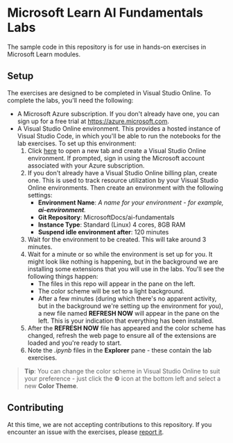 # Microsoft Learn AI Fundamentals Labs

The sample code in this repository is for use in hands-on exercises in Microsoft Learn modules.

## Setup

The exercises are designed to be completed in Visual Studio Online. To complete the labs, you'll need the following:

- A Microsoft Azure subscription. If you don't already have one, you can sign up for a free trial at <a href ='https://azure.microsoft.com' target='_blank'>https://azure.microsoft.com</a>.
- A Visual Studio Online environment. This provides a hosted instance of Visual Studio Code, in which you'll be able to run the notebooks for the lab exercises. To set up this environment:
    1. Click <a href ='https://online.visualstudio.com/environments/new?name=ai-fundamentals&repo=MicrosoftDocs/ai-fundamentals' target='blank'>here</a> to open a new tab and create a Visual Studio Online environment. If prompted, sign in using the Microsoft account associated with your Azure subscription.
    2. If you don't already have a Visual Studio Online billing plan, create one. This is used to track resource utilization by your Visual Studio Online environments. Then create an environment with the following settings:
        - **Environment Name**: *A name for your environment - for example, **ai-environment**.*
        - **Git Repository**: MicrosoftDocs/ai-fundamentals
        - **Instance Type**: Standard (Linux) 4 cores, 8GB RAM
        - **Suspend idle environment after**: 120 minutes
    3. Wait for the environment to be created. This will take around 3 minutes.
    4. Wait for a minute or so while the environment is set up for you. It might look like nothing is happening, but in the background we are installing some extensions that you will use in the labs. You'll see the following things happen:
        - The files in this repo will appear in the pane on the left.
        - The color scheme will be set to a light background.
        - After a few minutes (during which there's no apparent activity, but in the background we're setting up the environment for you), a new file named **REFRESH NOW** will appear in the pane on the left. This is your indication that everything has been installed.
    5. After the **REFRESH NOW** file has appeared and the color scheme has changed, refresh the web page to ensure all of the extensions are loaded and you're ready to start.
    6. Note the *.ipynb* files in the **Explorer** pane - these contain the lab exercises.

> **Tip**: You can change the color scheme in Visual Studio Online to suit your preference - just click the **&#9881;** icon at the bottom left and select a new **Color Theme**.

## Contributing

At this time, we are not accepting contributions to this repository. If you encounter an issue with the exercises, please [report it](https://docs.microsoft.com/learn/support/troubleshooting#report-feedback).
